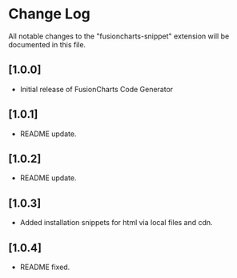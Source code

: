 # Change Log

All notable changes to the "fusioncharts-snippet" extension will be documented in this file.

## [1.0.0]

- Initial release of FusionCharts Code Generator

## [1.0.1]

- README update.

## [1.0.2]

- README update.

## [1.0.3]

- Added installation snippets for html via local files and cdn.

## [1.0.4]

- README fixed.
